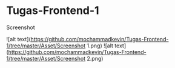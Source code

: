 # Tugas-Frontend-1

Screenshot

![alt text](https://github.com/mochammadkevin/Tugas-Frontend-1/tree/master/Asset/Screenshot 1.png)
![alt text](https://github.com/mochammadkevin/Tugas-Frontend-1/tree/master/Asset/Screenshot 2.png)
